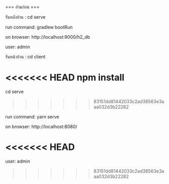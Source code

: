 === อ่านก่อน ===

รันหลังบ้าน : cd serve

run command: gradlew bootRun

on browser: http://localhost:9000/h2_db

user: admin

รันหน้าบ้าน : cd client

<<<<<<< HEAD
npm install
=======

cd serve
>>>>>>> 83151dd81442033c2ad38563e3aaa032d3b22282

run command: yarn serve

on browser: http://localhost:8080/


<<<<<<< HEAD
=======
user: admin
>>>>>>> 83151dd81442033c2ad38563e3aaa032d3b22282
